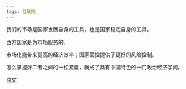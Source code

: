 ```yaml
---
tags: 互联网
---
```


我们的市场是国家发展自身的工具，也是国家稳定自身的工具。

西方国家是为市场服务的。

市场化能带来更高的经济效率；国家管控提供了更好的风险控制。

怎么掌握好二者之间的一松紧度，就成了具有中国特色的一门政治经济学问。

[原文](https://mp.weixin.qq.com/s/3zo-jfy6nVluAph8hseWRQ)